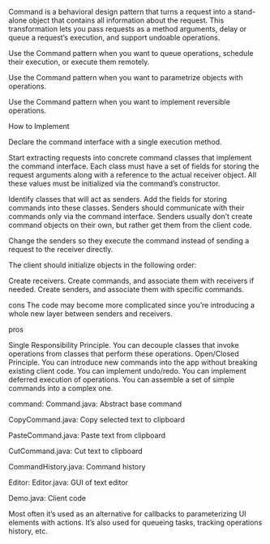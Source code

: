 Command is a behavioral design pattern that turns a request into a stand-alone object that contains all information about the request. This transformation lets you pass requests as a method arguments, delay or queue a request’s execution, and support undoable operations.

 Use the Command pattern when you want to queue operations, schedule their execution, or execute them remotely.
 
 Use the Command pattern when you want to parametrize objects with operations.
 
 Use the Command pattern when you want to implement reversible operations.
 
 How to Implement
 
 Declare the command interface with a single execution method.
 
 Start extracting requests into concrete command classes that implement the command interface. Each class must have a set of fields for storing the request arguments along with a reference to the actual receiver object. All these values must be initialized via the command’s constructor.
 
 Identify classes that will act as senders. Add the fields for storing commands into these classes. Senders should communicate with their commands only via the command interface. Senders usually don’t create command objects on their own, but rather get them from the client code.
 
 Change the senders so they execute the command instead of sending a request to the receiver directly.
 
 The client should initialize objects in the following order:
 
 Create receivers.
 Create commands, and associate them with receivers if needed.
 Create senders, and associate them with specific commands.
 
 cons
 The code may become more complicated since you’re introducing a whole new layer between senders and receivers.
 
 pros
 
  Single Responsibility Principle. You can decouple classes that invoke operations from classes that perform these operations.
  Open/Closed Principle. You can introduce new commands into the app without breaking existing client code.
  You can implement undo/redo.
  You can implement deferred execution of operations.
  You can assemble a set of simple commands into a complex one.
  
  command:
  Command.java: Abstract base command
  
  CopyCommand.java: Copy selected text to clipboard
  
  PasteCommand.java: Paste text from clipboard
  
  CutCommand.java: Cut text to clipboard
  
  CommandHistory.java: Command history
  
  Editor:
  Editor.java: GUI of text editor
  
  Demo.java: Client code
  
  Most often it’s used as an alternative for callbacks to parameterizing UI elements with actions. It’s also used for queueing tasks, tracking operations history, etc.